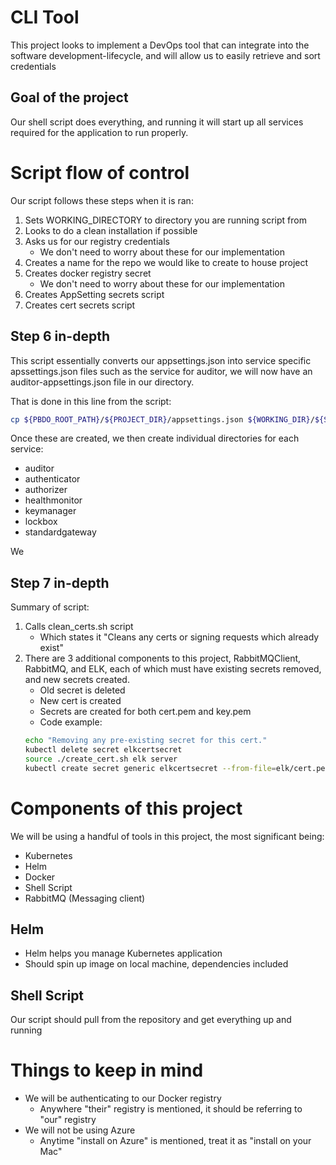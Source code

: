 # CLI Tool

This project looks to implement a DevOps tool that can integrate into the software development-lifecycle, and will allow us to easily retrieve and sort credentials

## Goal of the project

Our shell script does everything, and running it will start up all services required for the application to run properly.

# Script flow of control

Our script follows these steps when it is ran:
1. Sets WORKING_DIRECTORY to directory you are running script from
2. Looks to do a clean installation if possible
3. Asks us for our registry credentials
    - We don't need to worry about these for our implementation
4. Creates a name for the repo we would like to create to house project
5. Creates docker registry secret
    - We don't need to worry about these for our implementation
6. Creates AppSetting secrets script
7. Creates cert secrets script

## Step 6 in-depth

This script essentially converts our appsettings.json into service specific apssettings.json files such as the service for auditor, we will now have an auditor-appsettings.json file in our directory. 

That is done in this line from the script:
```sh
cp ${PBDO_ROOT_PATH}/${PROJECT_DIR}/appsettings.json ${WORKING_DIR}/${SERVICE}-appsettings.json
```

Once these are created, we then create individual directories for each service:

- auditor
- authenticator
- authorizer
- healthmonitor
- keymanager
- lockbox
- standardgateway

We 


## Step 7 in-depth

Summary of script:
1. Calls clean_certs.sh script
    - Which states it "Cleans any certs or signing requests which already exist"
2. There are 3 additional components to this project, RabbitMQClient, RabbitMQ, and ELK, each of which must have existing secrets removed, and new secrets created.
    - Old secret is deleted
    - New cert is created
    - Secrets are created for both cert.pem and key.pem
    - Code example:
    ```sh
    echo "Removing any pre-existing secret for this cert."
    kubectl delete secret elkcertsecret
    source ./create_cert.sh elk server
    kubectl create secret generic elkcertsecret --from-file=elk/cert.pem --from-file=elk/key.pem
    ```
    

# Components of this project

We will be using a handful of tools in this project, the most significant being:
- Kubernetes
- Helm
- Docker
- Shell Script
- RabbitMQ (Messaging client)


## Helm

- Helm helps you manage Kubernetes application
- Should spin up image on local machine, dependencies included

## Shell Script

Our script should pull from the repository and get everything up and running

# Things to keep in mind

- We will be authenticating to our Docker registry 
    - Anywhere "their" registry is mentioned, it should be referring to "our" registry
- We will not be using Azure
    - Anytime "install on Azure" is mentioned, treat it as "install on your Mac"